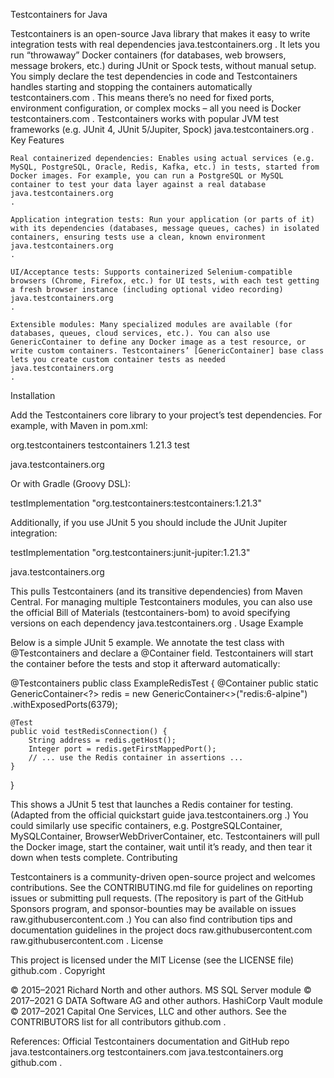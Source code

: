 Testcontainers for Java

Testcontainers is an open-source Java library that makes it easy to write integration tests with real dependencies
java.testcontainers.org
. It lets you run “throwaway” Docker containers (for databases, web browsers, message brokers, etc.) during JUnit or Spock tests, without manual setup. You simply declare the test dependencies in code and Testcontainers handles starting and stopping the containers automatically
testcontainers.com
. This means there’s no need for fixed ports, environment configuration, or complex mocks – all you need is Docker
testcontainers.com
. Testcontainers works with popular JVM test frameworks (e.g. JUnit 4, JUnit 5/Jupiter, Spock)
java.testcontainers.org
.
Key Features

    Real containerized dependencies: Enables using actual services (e.g. MySQL, PostgreSQL, Oracle, Redis, Kafka, etc.) in tests, started from Docker images. For example, you can run a PostgreSQL or MySQL container to test your data layer against a real database
    java.testcontainers.org
    .

    Application integration tests: Run your application (or parts of it) with its dependencies (databases, message queues, caches) in isolated containers, ensuring tests use a clean, known environment
    java.testcontainers.org
    .

    UI/Acceptance tests: Supports containerized Selenium-compatible browsers (Chrome, Firefox, etc.) for UI tests, with each test getting a fresh browser instance (including optional video recording)
    java.testcontainers.org
    .

    Extensible modules: Many specialized modules are available (for databases, queues, cloud services, etc.). You can also use GenericContainer to define any Docker image as a test resource, or write custom containers. Testcontainers’ [GenericContainer] base class lets you create custom container tests as needed
    java.testcontainers.org
    .

Installation

Add the Testcontainers core library to your project’s test dependencies. For example, with Maven in pom.xml:

<dependency>
  <groupId>org.testcontainers</groupId>
  <artifactId>testcontainers</artifactId>
  <version>1.21.3</version>
  <scope>test</scope>
</dependency>

java.testcontainers.org

Or with Gradle (Groovy DSL):

testImplementation "org.testcontainers:testcontainers:1.21.3"

Additionally, if you use JUnit 5 you should include the JUnit Jupiter integration:

testImplementation "org.testcontainers:junit-jupiter:1.21.3"

java.testcontainers.org

This pulls Testcontainers (and its transitive dependencies) from Maven Central. For managing multiple Testcontainers modules, you can also use the official Bill of Materials (testcontainers-bom) to avoid specifying versions on each dependency
java.testcontainers.org
.
Usage Example

Below is a simple JUnit 5 example. We annotate the test class with @Testcontainers and declare a @Container field. Testcontainers will start the container before the tests and stop it afterward automatically:

@Testcontainers
public class ExampleRedisTest {
    @Container
    public static GenericContainer<?> redis =
        new GenericContainer<>("redis:6-alpine")
            .withExposedPorts(6379);

    @Test
    public void testRedisConnection() {
        String address = redis.getHost();
        Integer port = redis.getFirstMappedPort();
        // ... use the Redis container in assertions ...
    }
}

This shows a JUnit 5 test that launches a Redis container for testing. (Adapted from the official quickstart guide
java.testcontainers.org
.) You could similarly use specific containers, e.g. PostgreSQLContainer, MySQLContainer, BrowserWebDriverContainer, etc. Testcontainers will pull the Docker image, start the container, wait until it’s ready, and then tear it down when tests complete.
Contributing

Testcontainers is a community-driven open-source project and welcomes contributions. See the CONTRIBUTING.md file for guidelines on reporting issues or submitting pull requests. (The repository is part of the GitHub Sponsors program, and sponsor-bounties may be available on issues
raw.githubusercontent.com
.) You can also find contribution tips and documentation guidelines in the project docs
raw.githubusercontent.com
raw.githubusercontent.com
.
License

This project is licensed under the MIT License (see the LICENSE file)
github.com
.
Copyright

© 2015–2021 Richard North and other authors.
MS SQL Server module © 2017–2021 G DATA Software AG and other authors.
HashiCorp Vault module © 2017–2021 Capital One Services, LLC and other authors.
See the CONTRIBUTORS list for all contributors
github.com
.

References: Official Testcontainers documentation and GitHub repo
java.testcontainers.org
testcontainers.com
java.testcontainers.org
github.com
.
